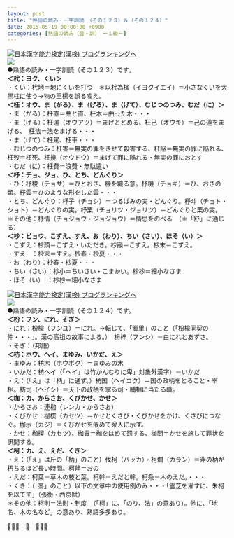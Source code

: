 ```yaml
---
layout: post
title: "熟語の読み・一字訓読　（その１２３）＆（その１２４）"
date: 2015-05-19 00:00:00 +0900
categories: [熟語の読み（音・訓）　ー１級－]
---
```


[![](/syuusyuu9701/assets/images/熟語の読み・一字訓読-（その１２３）＆（その１２４）-br_c_3028_1.gif)](http://blog.with2.net/link.php?1659096:3028 "日本漢字能力検定(漢検) ブログランキングへ")[日本漢字能力検定(漢検) ブログランキングへ](http://blog.with2.net/link.php?1659096:3028)  
![](/syuusyuu9701/assets/images/熟語の読み・一字訓読-（その１２３）＆（その１２４）-e8553f7618700d441ab381198cecc3d8.jpg)  
●熟語の読み・一字訓読（その１２３）です。  
**＜杙：ヨク、くい＞**  
・くい：杙地＝地にくいを打つ　＊以杙為楹（イヨクイエイ）＝小さなくいを大黒柱に使う→物の王楊を誤る喩え。  
**＜枉：オウ、ま（がる）、ま（げる）、ま（げて）、むじつのつみ、むだ（に）＞**  
・ま（がる）：枉直＝曲と直、枉木＝曲った木・・・  
・ま（げる）：枉遏（オウアツ）＝まげとどめる、枉己（オウキ）＝己の道をまげる、　枉法＝法をまげる・・・  
・ま（げて）：枉駕、枉車・・・  
・むじつのつみ：枉害＝無実の罪をきせて殺害する、枉陥＝無実の罪に陥れる、枉歿＝枉死、枉撓（オウドウ）＝まげて罪に陥れる・無実の罪におとす  
・むだ（に）：枉費＝浪費・無駄遣い  
**＜杼：チョ、ジョ、ひ、とち、どんぐり＞**  
・ひ：杼梭（チョサ）＝ひとおさ、機を織る意。杼機（チョキ）＝ひ、おさの類。杼雲＝ひのような形をした雲・・・  
・とち、どんぐり：杼子（チョシ）＝つるばみの実・どんぐり。杼斗（チョト・ショト）＝どんぐりの実。杼栗（チョリツ・ジョリツ）＝どんぐりと栗の実。  
＊その他：杼情（チョジョウ・ジョジョウ）＝情思をのべる　（＊「舒」に通じる）  
**＜杪：ビョウ、こずえ、すえ、お（わり）、ちい（さい）、ほそ（い）＞**  
・こずえ：杪頭＝こずえ・いただき。杪巓＝こずえ。杪末＝こずえ。  
・すえ　：杪末＝すえ。杪春・杪夏・・・　  
・お（わり）：杪春・杪夏・・・  
・ちい（さい）：杪小＝ちいさい・こまかい。杪杪＝細小なさま  
・ほそ（い）　：杪杪＝細小なさま  
  
[![](/syuusyuu9701/assets/images/熟語の読み・一字訓読-（その１２３）＆（その１２４）-br_c_3028_1.gif)](http://blog.with2.net/link.php?1659096:3028 "日本漢字能力検定(漢検) ブログランキングへ")[日本漢字能力検定(漢検) ブログランキングへ](http://blog.with2.net/link.php?1659096:3028)  
![](/syuusyuu9701/assets/images/熟語の読み・一字訓読-（その１２３）＆（その１２４）-a207fe409b7bb2d7c31d3e2f9a89d639.jpg)  
●熟語の読み・一字訓読（その１２４）です。  
**＜枌：フン、にれ、そぎ＞**  
・にれ：枌楡（フンユ）＝にれ。→転じて、「郷里」のこと（「枌楡同契の仲・・・」。漢の高祖の故事による。）　枌梓（フンシ）＝白にれとあずさ。  
・そぎ：（邦語）  
**＜枋：ホウ、ヘイ、まゆみ、いかだ、え＞**  
・まゆみ：枋木（ホウボク）＝まゆみの木  
・いかだ：枋ヘイ（「ヘイ」は竹かんむりに卑」対象外漢字）＝いかだ  
・え：（「え」は「柄」に通ず。）枋国（ヘイコク）＝国の政柄をとること・宰相。枋司（ヘイシ）＝天下の政柄を掌る司・輔相に当たる職。  
**＜枷：カ、からさお、くびかせ、かせ＞**  
・からさお：連枷（レンカ・からさお）  
・くびかせ：枷楔（カセツ）＝かせとくさび・くびかせをかけ、くさびにつなぐ。枷示（カジ）＝くびかせを嵌めて衆人に示す。  
・かせ：枷楔（カセツ）、枷責＝枷をはめて罰する、枷問＝かせを施して罪状を訊問する。  
**＜柯：カ、え、えだ、くき＞**  
・え：（「え」は斤の「柄」のこと）伐柯（バッカ）・柯爛（カラン）＝斧の柄が朽ちるほど長い時間。柯斧＝おの  
・えだ：柯葉＝草木の枝と葉。柯幹＝えだと幹。柯条＝木のえだ。・・・  
・くき：（「茎」のこと）以下の文章中の使用例のみ・・・「霊芝を濯すに、朱柯を以てす」（張衡・西京賦）  
＊その他：柯則＝法則・制度　（「柯」に、「のり、法」の意あり）。他に、「地名、木の名など」の意あり、熟語多多あり。  
  
👋👋👋　🐑　👋👋👋  
  